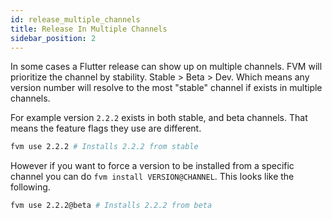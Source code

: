 ```yaml
---
id: release_multiple_channels
title: Release In Multiple Channels
sidebar_position: 2
---
```


In some cases a Flutter release can show up on multiple channels. FVM will prioritize the channel by stability. Stable > Beta > Dev. Which means any version number will resolve to the most "stable" channel if exists in multiple channels.

For example version `2.2.2` exists in both stable, and beta channels. That means the feature flags they use are different.

```bash
fvm use 2.2.2 # Installs 2.2.2 from stable
```

However if you want to force a version to be installed from a specific channel you can do `fvm install VERSION@CHANNEL`. This looks like the following.

```bash
fvm use 2.2.2@beta # Installs 2.2.2 from beta
```
